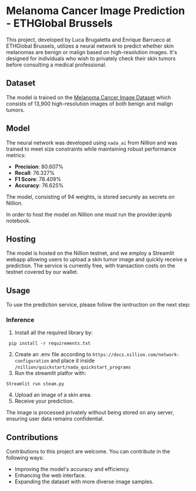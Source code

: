 # Melanoma Cancer Image Prediction - ETHGlobal Brussels

This project, developed by Luca Brugaletta and Enrique Barrueco at ETHGlobal Brussels, utilizes a neural network to predict whether skin melanomas are benign or malign based on high-resolution images. It's designed for individuals who wish to privately check their skin tumors before consulting a medical professional.

## Dataset

The model is trained on the [Melanoma Cancer Image Dataset](https://www.kaggle.com/datasets/bhaveshmittal/melanoma-cancer-dataset) which consists of 13,900 high-resolution images of both benign and malign tumors.

## Model

The neural network was developed using `nada_ai` from Nillion and was trained to meet size constraints while maintaining robust performance metrics:

- **Precision**: 80.607%
- **Recall**: 76.327%
- **F1 Score**: 78.409%
- **Accuracy**: 76.625%

The model, consisting of 94 weights, is stored securely as secrets on Nillion.

In order to host the model on Nillion one must run the provider.ipynb notebook.

## Hosting

The model is hosted on the Nillion testnet, and we employ a Streamlit webapp allowing users to upload a skin tumor image and quickly receive a prediction. The service is currently free, with transaction costs on the testnet covered by our wallet.

## Usage

To use the prediction service, please follow the isntruction on the next step:

### Inference 

1. Install all the required library by:
```
 pip install -r requirements.txt
 ```
2. Create an .env file according to `https://docs.nillion.com/network-configuration` and place it inside `/nillion/quickstart/nada_quickstart_programs`
3. Run the streamlit platfor with:
 ```
 Streamlit run steam.py
 ```
4. Upload an image of a skin area.
5. Receive your prediction.

The image is processed privately without being stored on any server, ensuring user data remains confidential.

## Contributions

Contributions to this project are welcome. You can contribute in the following ways:

- Improving the model's accuracy and efficiency.
- Enhancing the web interface.
- Expanding the dataset with more diverse image samples.

